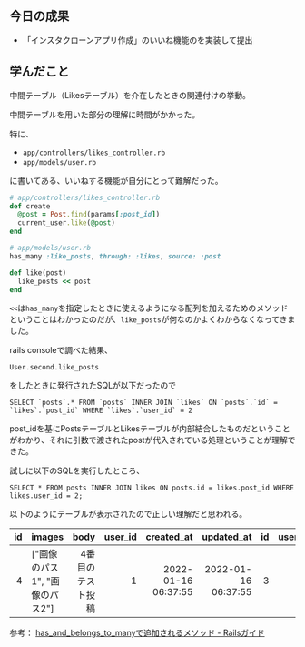 ## 今日の成果

- 「インスタクローンアプリ作成」のいいね機能のを実装して提出

## 学んだこと

中間テーブル（Likesテーブル）を介在したときの関連付けの挙動。

中間テーブルを用いた部分の理解に時間がかかった。

特に、

- `app/controllers/likes_controller.rb`
- `app/models/user.rb`

に書いてある、いいねする機能が自分にとって難解だった。

```ruby
# app/controllers/likes_controller.rb
def create
  @post = Post.find(params[:post_id])
  current_user.like(@post)
end
```

```ruby
# app/models/user.rb
has_many :like_posts, through: :likes, source: :post

def like(post)
  like_posts << post
end
```

`<<`は`has_many`を指定したときに使えるようになる配列を加えるためのメソッドということはわかったのだが、`like_posts`が何なのかよくわからなくなってきました。

rails consoleで調べた結果、

```
User.second.like_posts
```

をしたときに発行されたSQLが以下だったので

```
SELECT `posts`.* FROM `posts` INNER JOIN `likes` ON `posts`.`id` = `likes`.`post_id` WHERE `likes`.`user_id` = 2
```

post_idを基にPostsテーブルとLikesテーブルが内部結合したものだということがわかり、それに引数で渡されたpostが代入されている処理ということが理解できた。

試しに以下のSQLを実行したところ、

```
SELECT * FROM posts INNER JOIN likes ON posts.id = likes.post_id WHERE likes.user_id = 2;
```
以下のようにテーブルが表示されたので正しい理解だと思われる。

| id | images                      | body           | user_id | created_at          | updated_at          | id | user_id | post_id | created_at          | updated_at          |
|---:|:----------------------------|---------------:|--------:|--------------------:|--------------------:|---:|--------:|--------:|--------------------:|-------------------:|
|  4 | ["画像のパス1", "画像のパス2"] | 4番目のテスト投稿 |       1 | 2022-01-16 06:37:55 | 2022-01-16 06:37:55 |  3 |       2 |       4 | 2022-01-21 13:17:22 | 2022-01-21 13:17:22 |

参考：
[has_and_belongs_to_manyで追加されるメソッド - Railsガイド](https://railsguides.jp/association_basics.html#has-and-belongs-to-many%E3%81%A7%E8%BF%BD%E5%8A%A0%E3%81%95%E3%82%8C%E3%82%8B%E3%83%A1%E3%82%BD%E3%83%83%E3%83%89)
